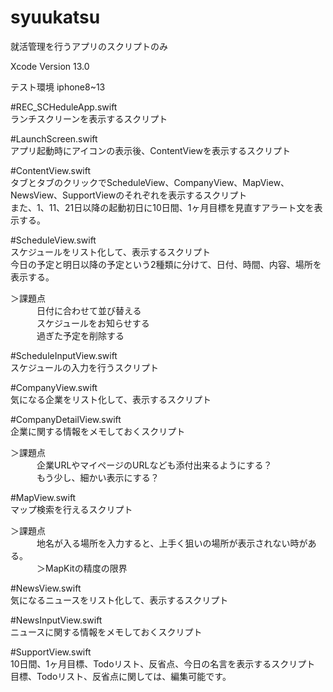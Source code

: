 # syuukatsu<br>
就活管理を行うアプリのスクリプトのみ<br>

Xcode Version 13.0

テスト環境
iphone8~13

#REC_SCHeduleApp.swift<br>
ランチスクリーンを表示するスクリプト<br>

#LaunchScreen.swift<br>
アプリ起動時にアイコンの表示後、ContentViewを表示するスクリプト<br>

#ContentView.swift<br>
タブとタブのクリックでScheduleView、CompanyView、MapView、NewsView、SupportViewのそれぞれを表示するスクリプト<br>
また、1、11、21日以降の起動初日に10日間、1ヶ月目標を見直すアラート文を表示する。<br>

#ScheduleView.swift<br>
スケジュールをリスト化して、表示するスクリプト<br>
今日の予定と明日以降の予定という2種類に分けて、日付、時間、内容、場所を表示する。<br>

＞課題点<br>
　　　日付に合わせて並び替える<br>
　　　スケジュールをお知らせする<br>
　　　過ぎた予定を削除する<br>
    
#ScheduleInputView.swift<br>
スケジュールの入力を行うスクリプト<br>

#CompanyView.swift<br>
気になる企業をリスト化して、表示するスクリプト<br>
    
#CompanyDetailView.swift<br>
企業に関する情報をメモしておくスクリプト<br>

＞課題点<br>
　　　企業URLやマイページのURLなども添付出来るようにする？<br>
　　　もう少し、細かい表示にする？<br>
    
#MapView.swift<br>
マップ検索を行えるスクリプト<br>

＞課題点<br>
　　　地名が入る場所を入力すると、上手く狙いの場所が表示されない時がある。<br>
　　　＞MapKitの精度の限界<br>

#NewsView.swift<br>
気になるニュースをリスト化して、表示するスクリプト

#NewsInputView.swift<br>
ニュースに関する情報をメモしておくスクリプト<br>

#SupportView.swift<br>
10日間、1ヶ月目標、Todoリスト、反省点、今日の名言を表示するスクリプト<br>
目標、Todoリスト、反省点に関しては、編集可能です。
